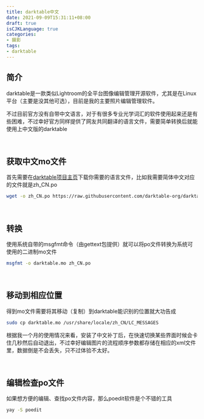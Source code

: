```yaml
---
title: darktable中文
date: 2021-09-09T15:31:11+08:00
draft: true
isCJKLanguage: true
categories:
- 摄影
tags:
- darktable
---
```



## 简介
darktable是一款类似Lightroom的全平台图像编辑管理开源软件，尤其是在Linux平台（主要是没其他可选），目前是我的主要照片编辑管理软件。

不过目前官方没有自带中文语言，对于有很多专业光学词汇的软件使用起来还是有些困难，不过幸好官方同样提供了网友共同翻译的语言文件，需要简单转换后就能使用上中文版的darktable

<br>

## 获取中文mo文件
首先需要在[darktable项目主页](https://github.com/darktable-org/darktable/tree/master/po)下载你需要的语言文件，比如我需要简体中文对应的文件就是zh_CN.po

```bash
wget -o zh_CN.po https://raw.githubusercontent.com/darktable-org/darktable/master/po/zh_CN.po
```

<br>

## 转换
使用系统自带的msgfmt命令（由gettext包提供）就可以将po文件转换为系统可使用的二进制mo文件
```bash
msgfmt -o darktable.mo zh_CN.po
```

<br>

## 移动到相应位置
得到mo文件需要将其移动（复制）到darktable能识别的位置就大功告成
```bash
sudo cp darktable.mo /usr/share/locale/zh_CN/LC_MESSAGES
```

根据我一个月的使用情况来看，安装了中文补丁后，在快速切换某些界面时候会卡住几秒然后自动退出，不过幸好编辑图片的流程顺序参数都存储在相应的xml文件里，数据倒是不会丢失，只不过体验不太好。

<br>


## 编辑检查po文件
如果想方便的编辑、查找po文件内容，那么poedit软件是个不错的工具
```bash
yay -S poedit
```

